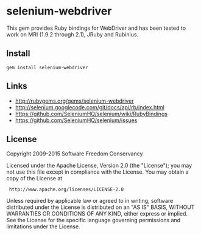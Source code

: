 # selenium-webdriver

This gem provides Ruby bindings for WebDriver
and has been tested to work on MRI (1.9.2 through 2.1),
JRuby and Rubinius.

## Install

    gem install selenium-webdriver

## Links

* http://rubygems.org/gems/selenium-webdriver
* http://selenium.googlecode.com/git/docs/api/rb/index.html
* https://github.com/SeleniumHQ/selenium/wiki/RubyBindings
* https://github.com/SeleniumHQ/selenium/issues

## License

Copyright 2009-2015 Software Freedom Conservancy

Licensed under the Apache License, Version 2.0 (the "License");
you may not use this file except in compliance with the License.
You may obtain a copy of the License at

     http://www.apache.org/licenses/LICENSE-2.0

Unless required by applicable law or agreed to in writing, software
distributed under the License is distributed on an "AS IS" BASIS,
WITHOUT WARRANTIES OR CONDITIONS OF ANY KIND, either express or implied.
See the License for the specific language governing permissions and
limitations under the License.
